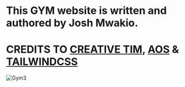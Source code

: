 # This GYM website is written and authored by Josh Mwakio.
# CREDITS TO [CREATIVE TIM](https://www.creative-tim.com/learning-lab/tailwind-starter-kit/presentation), [AOS](https://michalsnik.github.io/aos/) & [TAILWINDCSS](ilwindcss.com)


![Gym3](https://user-images.githubusercontent.com/29981723/111006543-09f42a00-839e-11eb-9f96-8ed98d9216c1.gif)
